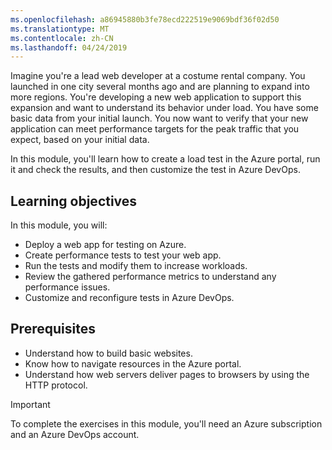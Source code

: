 ```yaml
---
ms.openlocfilehash: a86945880b3fe78ecd222519e9069bdf36f02d50
ms.translationtype: MT
ms.contentlocale: zh-CN
ms.lasthandoff: 04/24/2019
---
```

Imagine you're a lead web developer at a costume rental company. You launched in one city several months ago and are planning to expand into more regions. You're developing a new web application to support this expansion and want to understand its behavior under load. You have some basic data from your initial launch. You now want to verify that your new application can meet performance targets for the peak traffic that you expect, based on your initial data.

In this module, you'll learn how to create a load test in the Azure portal, run it and check the results, and then customize the test in Azure DevOps.

## <a name="learning-objectives"></a>Learning objectives

In this module, you will:

- Deploy a web app for testing on Azure.
- Create performance tests to test your web app.
- Run the tests and modify them to increase workloads.
- Review the gathered performance metrics to understand any performance issues.
- Customize and reconfigure tests in Azure DevOps.

## <a name="prerequisites"></a>Prerequisites

- Understand how to build basic websites.
- Know how to navigate resources in the Azure portal.
- Understand how web servers deliver pages to browsers by using the HTTP protocol.

>[!IMPORTANT]
>To complete the exercises in this module, you'll need an Azure subscription and an Azure DevOps account.